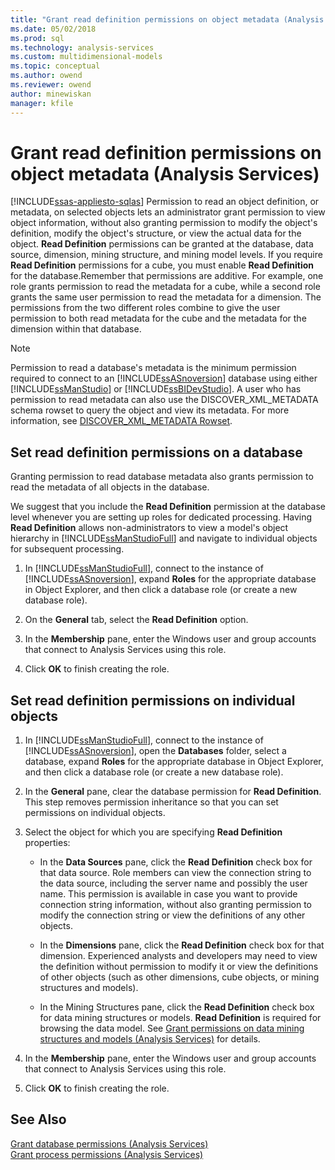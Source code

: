 ```yaml
---
title: "Grant read definition permissions on object metadata (Analysis Services) | Microsoft Docs"
ms.date: 05/02/2018
ms.prod: sql
ms.technology: analysis-services
ms.custom: multidimensional-models
ms.topic: conceptual
ms.author: owend
ms.reviewer: owend
author: minewiskan
manager: kfile
---
```

# Grant read definition permissions on object metadata (Analysis Services)
[!INCLUDE[ssas-appliesto-sqlas](../../includes/ssas-appliesto-sqlas.md)]
  Permission to read an object definition, or metadata, on selected objects lets an administrator grant permission to view object information, without also granting permission to modify the object's definition, modify the object's structure, or view the actual data for the object. **Read Definition** permissions can be granted at the database, data source, dimension, mining structure, and mining model levels. If you require **Read Definition** permissions for a cube, you must enable **Read Definition** for the database.Remember that permissions are additive. For example, one role grants permission to read the metadata for a cube, while a second role grants the same user permission to read the metadata for a dimension. The permissions from the two different roles combine to give the user permission to both read metadata for the cube and the metadata for the dimension within that database.  
  
> [!NOTE]  
>  Permission to read a database's metadata is the minimum permission required to connect to an [!INCLUDE[ssASnoversion](../../includes/ssasnoversion-md.md)] database using either [!INCLUDE[ssManStudio](../../includes/ssmanstudio-md.md)] or [!INCLUDE[ssBIDevStudio](../../includes/ssbidevstudio-md.md)]. A user who has permission to read metadata can also use the DISCOVER_XML_METADATA schema rowset to query the object and view its metadata. For more information, see [DISCOVER_XML_METADATA Rowset](https://docs.microsoft.com/bi-reference/schema-rowsets/xml/discover-xml-metadata-rowset).  
  
## Set read definition permissions on a database  
 Granting permission to read database metadata also grants permission to read the metadata of all objects in the database.  
  
 We suggest that you include the **Read Definition** permission at the database level whenever you are setting up roles for dedicated processing. Having **Read Definition** allows non-administrators to view a model's object hierarchy in [!INCLUDE[ssManStudioFull](../../includes/ssmanstudiofull-md.md)] and navigate to individual objects for subsequent processing.  
  
1.  In [!INCLUDE[ssManStudioFull](../../includes/ssmanstudiofull-md.md)], connect to the instance of [!INCLUDE[ssASnoversion](../../includes/ssasnoversion-md.md)], expand **Roles** for the appropriate database in Object Explorer, and then click a database role (or create a new database role).  
  
2.  On the **General** tab, select the **Read Definition** option.  
  
3.  In the **Membership** pane, enter the Windows user and group accounts that connect to Analysis Services using this role.  
  
4.  Click **OK** to finish creating the role.  
  
## Set read definition permissions on individual objects  
  
1.  In [!INCLUDE[ssManStudioFull](../../includes/ssmanstudiofull-md.md)], connect to the instance of [!INCLUDE[ssASnoversion](../../includes/ssasnoversion-md.md)], open the **Databases** folder, select a database, expand **Roles** for the appropriate database in Object Explorer, and then click a database role (or create a new database role).  
  
2.  In the **General** pane, clear the database permission for **Read Definition**. This step removes permission inheritance so that you can set permissions on individual objects.  
  
3.  Select the object for which you are specifying **Read Definition** properties:  
  
    -   In the **Data Sources** pane, click the **Read Definition** check box for that data source. Role members can view the connection string to the data source, including the server name and possibly the user name. This permission is available in case you want to provide connection string information, without also granting permission to modify the connection string or view the definitions of any other objects.  
  
    -   In the **Dimensions** pane, click the **Read Definition** check box for that dimension. Experienced analysts and developers may need to view the definition without permission to modify it or view the definitions of other objects (such as other dimensions, cube objects, or mining structures and models).  
  
    -   In the Mining Structures pane, click the **Read Definition** check box for data mining structures or models. **Read Definition** is required for browsing the data model. See [Grant permissions on data mining structures and models &#40;Analysis Services&#41;](../../analysis-services/multidimensional-models/grant-permissions-on-data-mining-structures-and-models-analysis-services.md) for details.  
  
4.  In the **Membership** pane, enter the Windows user and group accounts that connect to Analysis Services using this role.  
  
5.  Click **OK** to finish creating the role.  
  
## See Also  
 [Grant database permissions &#40;Analysis Services&#41;](../../analysis-services/multidimensional-models/grant-database-permissions-analysis-services.md)   
 [Grant process permissions &#40;Analysis Services&#41;](../../analysis-services/multidimensional-models/grant-process-permissions-analysis-services.md)  
  
  
